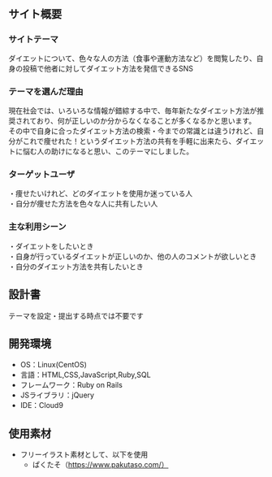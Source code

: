 # <!--dieter-club-->
​
## サイト概要
### サイトテーマ
ダイエットについて、色々な人の方法（食事や運動方法など）を閲覧したり、自身の投稿で他者に対してダイエット方法を発信できるSNS
​
### テーマを選んだ理由
現在社会では、いろいろな情報が錯綜する中で、毎年新たなダイエット方法が推奨されており、何が正しいのか分からなくなることが多くなるかと思います。<br>
その中で自身に合ったダイエット方法の検索・今までの常識とは違うけれど、自分がこれで痩せれた！というダイエット方法の共有を手軽に出来たら、ダイエットに悩む人の助けになると思い、このテーマにしました。
​
### ターゲットユーザ
・痩せたいけれど、どのダイエットを使用か迷っている人<br>
・自分が痩せた方法を色々な人に共有したい人
​
### 主な利用シーン
・ダイエットをしたいとき<br>
・自身が行っているダイエットが正しいのか、他の人のコメントが欲しいとき<br>
・自分のダイエット方法を共有したいとき
​
## 設計書
テーマを設定・提出する時点では不要です
​
## 開発環境
- OS：Linux(CentOS)
- 言語：HTML,CSS,JavaScript,Ruby,SQL
- フレームワーク：Ruby on Rails
- JSライブラリ：jQuery
- IDE：Cloud9
​
## 使用素材
- フリーイラスト素材として、以下を使用
  - ぱくたそ（https://www.pakutaso.com/）